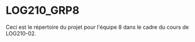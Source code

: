 # LOG210_GRP8
Ceci est le répertoire du projet pour l'équipe 8 dans le cadre du cours de LOG210-02.
